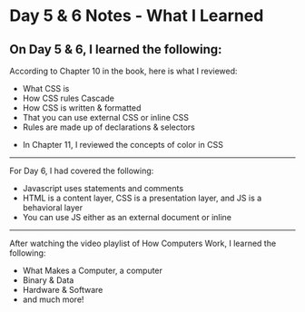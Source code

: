 # Day 5 & 6  Notes - What I Learned

## On Day 5 & 6, I learned the following:
According to Chapter 10 in the book, here is what I reviewed: 
* What CSS is
* How CSS rules Cascade
* How CSS is written & formatted
* That you can use external CSS or inline CSS
* Rules are made up of declarations & selectors


- In Chapter 11, I reviewed the concepts of color in CSS

---
For Day 6, I had covered the following:

* Javascript uses statements and comments
* HTML is a content layer, CSS is a presentation layer, and JS is a behavioral layer
* You can use JS either as an external document or inline

---

After watching the video playlist of How Computers Work, I learned the following:

* What Makes a Computer, a computer
* Binary & Data
* Hardware & Software
* and much more!
